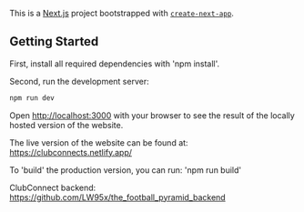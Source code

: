 This is a [Next.js](https://nextjs.org/) project bootstrapped with [`create-next-app`](https://github.com/vercel/next.js/tree/canary/packages/create-next-app).

## Getting Started

First, install all required dependencies with 'npm install'.

Second, run the development server:

```bash
npm run dev
```

Open [http://localhost:3000](http://localhost:3000) with your browser to see the result of the locally hosted version of the website.

The live version of the website can be found at: https://clubconnects.netlify.app/

To 'build' the production version, you can run: 'npm run build'

ClubConnect backend: https://github.com/LW95x/the_football_pyramid_backend
